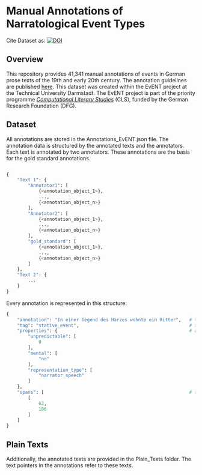 # Manual Annotations of Narratological Event Types

Cite Dataset as: [![DOI](https://zenodo.org/badge/476644867.svg)](https://zenodo.org/badge/latestdoi/476644867)

## Overview

This repository provides 41,341 manual annotations of events in German prose texts of the 19th and early 20th century.
The annotation guidelines are published [here](https://zenodo.org/record/5078175#.Yka12-hBxhE).
This dataset was created within the EvENT project at the Technical University Darmstadt.
The EvENT project is part of the priority programme [*Computational Literary Studies*](https://dfg-spp-cls.github.io/)
(CLS), funded by the German Research Foundation (DFG).

## Dataset

All annotations are stored in the Annotations_EvENT.json file.
The annotation data is structured by the annotated texts and the annotators.
Each text is annotated by two annotators. 
These annotations are the basis for the gold standard annotations.

```python

{
    "Text 1": {
        "Annotator1": [
            {<annotation_object_1>},
            ...,
            {<annotation_object_n>}
        ],
        "Annotator2": [
            {<annotation_object_1>},
            ...,
            {<annotation_object_n>}
        ],
        "gold_standard": [
            {<annotation_object_1>},
            ...,
            {<annotation_object_n>}
        ]
    },
    "Text 2": {
        ...
    }
}
```

Every annotation is represented in this structure:

```python
{
    "annotation": "In einer Gegend des Harzes wohnte ein Ritter",   # the annotated text span
    "tag": "stative_event",                                         # the event type classification
    "properties": {                                                 # additional classifications depending on the event type
        "unpredictable": [
            0
        ],
        "mental": [
            "no"
        ],
        "representation_type": [
            "narrator_speech"
        ]
    },
    "spans": [                                                      # the text spans; discontinuous events are annotated discontinuously and therefore represented by multiple pointer items
        [
            62,
            106
        ]
    ]
}
```

## Plain Texts

Additionally, the annotated texts are provided in the Plain_Texts folder.
The text pointers in the annotations refer to these texts.
